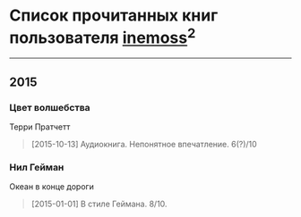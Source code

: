 # Список прочитанных книг пользователя [inemoss](http://vk.com/id1387233)<sup>2</sup>
---

## 2015

### Цвет волшебства
Терри Пратчетт
> [2015-10-13] Аудиокнига. Непонятное впечатление. 6(?)/10


### Нил Гейман
Океан в конце дороги
> [2015-01-01] В стиле Геймана. 8/10.



